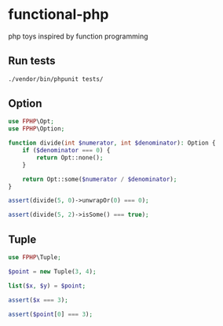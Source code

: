 # functional-php
php toys inspired by function programming

## Run tests
```sh
./vendor/bin/phpunit tests/
```

## Option
```php
use FPHP\Opt;
use FPHP\Option;

function divide(int $numerator, int $denominator): Option {
    if ($denominator === 0) {
        return Opt::none();
    }

    return Opt::some($numerator / $denominator);
}

assert(divide(5, 0)->unwrapOr(0) === 0);

assert(divide(5, 2)->isSome() === true);
```

## Tuple
```php
use FPHP\Tuple;

$point = new Tuple(3, 4);

list($x, $y) = $point;

assert($x === 3);

assert($point[0] === 3);
```
